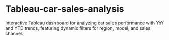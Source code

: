 # Tableau-car-sales-analysis
Interactive Tableau dashboard for analyzing car sales performance with YoY and YTD trends, featuring dynamic filters for region, model, and sales channel.
